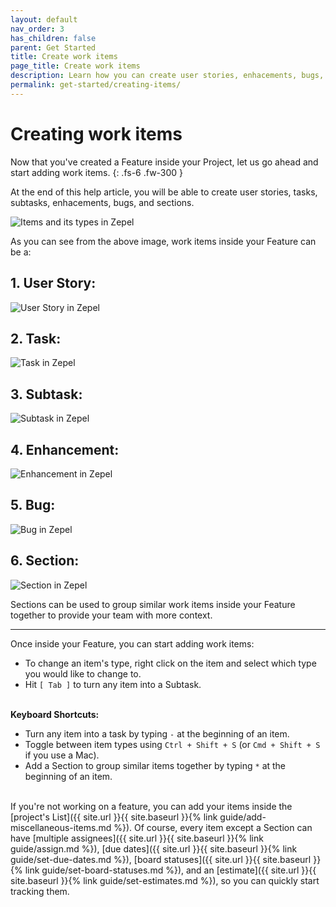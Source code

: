 ```yaml
---
layout: default
nav_order: 3
has_children: false
parent: Get Started
title: Create work items
page_title: Create work items
description: Learn how you can create user stories, enhacements, bugs, tasks, and subtasks inside your Feature.
permalink: get-started/creating-items/
---
```

# Creating work items

Now that you've created a Feature inside your Project, let us go ahead and start adding work items. 
{: .fs-6 .fw-300 }

At the end of this help article, you will be able to create user stories, tasks, subtasks, enhacements, bugs, and sections.

![Items and its types in Zepel](/guide/assets/uploads/zepel-items.png "Items in Zepel")

As you can see from the above image, work items inside your Feature can be a:

## 1. User Story:

![User Story in Zepel](/guide/assets/uploads/zepel-user-story.png "User Story in Zepel")

## 2. Task:

![Task in Zepel](/guide/assets/uploads/zepel-task.png "Task in Zepel")

## 3. Subtask:

![Subtask in Zepel](/guide/assets/uploads/zepel-subtask.png "Subtask in Zepel")

## 4. Enhancement:

![Enhancement in Zepel](/guide/assets/uploads/zepel-enhancement.png "Enhancement in Zepel")

## 5. Bug:

![Bug in Zepel](/guide/assets/uploads/zepel-bug.png "Bug in Zepel")

## 6. Section:

![Section in Zepel](/guide/assets/uploads/zepel-section.png "User Story in Zepel")

Sections can be used to group similar work items inside your Feature together to provide your team with more context.

---

Once inside your Feature, you can start adding work items:

- To change an item's type, right click on the item and select which type you would like to change to.
- Hit ```[ Tab ]``` to turn any item into a Subtask.
<br><br>

__Keyboard Shortcuts:__

- Turn any item into a task by typing ```-``` at the beginning of an item.
- Toggle between item types using ```Ctrl + Shift + S``` (or ````Cmd + Shift + S```` if you use a Mac).
- Add a Section to group similar items together by typing ```*``` at the beginning of an item.
<br><br>

If you're not working on a feature, you can add your items inside the [project's List]({{ site.url }}{{ site.baseurl }}{% link guide/add-miscellaneous-items.md %}). Of course, every item except a Section can have [multiple assignees]({{ site.url }}{{ site.baseurl }}{% link guide/assign.md %}), [due dates]({{ site.url }}{{ site.baseurl }}{% link guide/set-due-dates.md %}), [board statuses]({{ site.url }}{{ site.baseurl }}{% link guide/set-board-statuses.md %}), and an [estimate]({{ site.url }}{{ site.baseurl }}{% link guide/set-estimates.md %}), so you can quickly start tracking them.